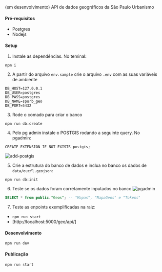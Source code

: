 (em desenvolvimento) API de dados geográficos da São Paulo Urbanismo


#### Pré-requisitos
 - Postgres
 - Nodejs


#### Setup

1. Instale as dependências. No teminal:
```
npm i
```

2. A partir do arquivo `env.sample` crie o arquivo `.env` com as suas variáveis de ambiente
```
DB_HOST=127.0.0.1
DB_USER=postgres
DB_PASS=postgres
DB_NAME=spurb_geo
DB_PORT=5432
```

3. Rode o comado para criar o banco
```
npm run db:create
```

4. Pelo pg admin instale o POSTGIS rodando a seguinte query. No pgadmin:
```
CREATE EXTENSION IF NOT EXISTS postgis;
```
![add-postgis](https://user-images.githubusercontent.com/4117768/90423536-07915200-e093-11ea-9e8f-bd669ecb1b32.png)


5. Crie a estrutura do banco de dados e inclua no banco os dados de `data/oucfl.geojson`:
```
npm run db:init
```

6. Teste se os dados foram corretamente inputados no banco
![pgadmin](https://user-images.githubusercontent.com/4117768/90301609-61b5cb80-de77-11ea-9940-3e899780a9de.png)
```sql
SELECT * from public."Geos"; -- "Mapas", "MapaGeos" e "Tokens"
```

7. Teste as enpoints exemplificadas na raiz:
 - `npm run start`
 - [http://localhost:5000/geo/api/]


#### Desenvolvimento
```
npm run dev
```

#### Publicação
```
npm run start
```
